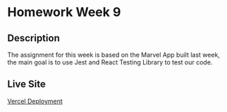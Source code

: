 # Homework Week 9

## Description

The assignment for this week is based on the Marvel App built last week, the main goal is to use Jest and React Testing Library to test our code.

## Live Site

[Vercel Deployment](https://homework-week-9.vercel.app/)

